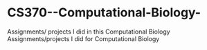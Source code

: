 # CS370--Computational-Biology-
Assignments/ projects I did in this Computational Biology
Assignments/projects I did for Computational Biology
